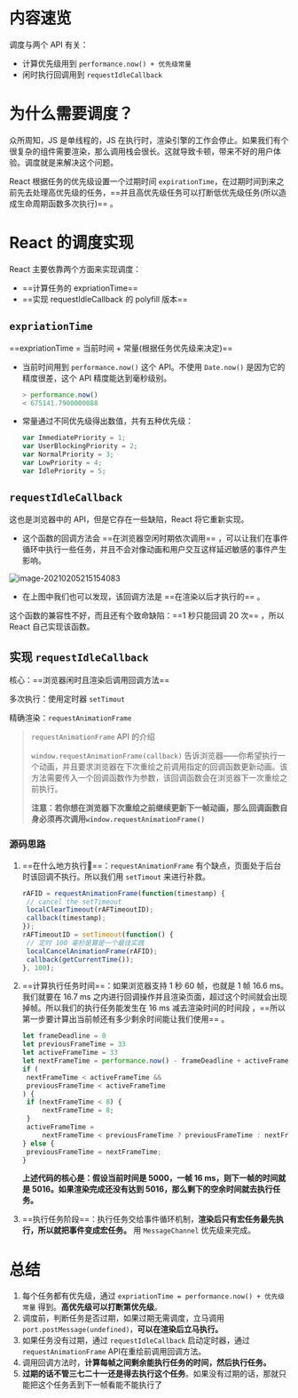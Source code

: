 # 内容速览

调度与两个 API 有关：

- 计算优先级用到 `performance.now() + 优先级常量`
- 闲时执行回调用到 `requestIdleCallback`

# 为什么需要调度？

众所周知，JS 是单线程的，JS 在执行时，渲染引擎的工作会停止。如果我们有个很复杂的组件需要渲染，那么调用栈会很长。这就导致卡顿，带来不好的用户体验。调度就是来解决这个问题。

React 根据任务的优先级设置一个过期时间 `expirationTime`，在过期时间到来之前先去处理高优先级的任务，==并且高优先级任务可以打断低优先级任务(所以造成生命周期函数多次执行)== 。 



# React 的调度实现

React 主要依靠两个方面来实现调度：

- ==计算任务的 expriationTime==
- ==实现 requestIdleCallback 的 polyfill 版本==



## `expriationTime`

==expriationTime = 当前时间 + 常量(根据任务优先级来决定)==

- 当前时间用到 `performance.now()` 这个 API。不使用 `Date.now()` 是因为它的精度很差，这个 API 精度能达到毫秒级别。

  ```js
  > performance.now()
  < 675141.7900000088
  ```

- 常量通过不同优先级得出数值，共有五种优先级：

  ```js
  var ImmediatePriority = 1; 
  var UserBlockingPriority = 2;
  var NormalPriority = 3;
  var LowPriority = 4;
  var IdlePriority = 5;
  ```



## `requestIdleCallback`

这也是浏览器中的 API，但是它存在一些缺陷，React 将它重新实现。

- 这个函数的回调方法会 ==在浏览器空闲时期依次调用== ，可以让我们在事件循环中执行一些任务，并且不会对像动画和用户交互这样延迟敏感的事件产生影响。

<img src="images/image-20210205215154083.png" alt="image-20210205215154083"  />

- 在上图中我们也可以发现，该回调方法是 ==在渲染以后才执行的== 。

这个函数的兼容性不好，而且还有个致命缺陷：==1 秒只能回调 20 次== ，所以 React 自己实现该函数。



## 实现 `requestIdleCallback`

核心：==浏览器闲时且渲染后调用回调方法==

多次执行：使用定时器 `setTimout`

精确渲染：`requestAnimationFrame`

> `requestAnimationFrame` API 的介绍
>
> `window.requestAnimationFrame(callback)` 告诉浏览器——你希望执行一个动画，并且要求浏览器在下次重绘之前调用指定的回调函数更新动画。该方法需要传入一个回调函数作为参数，该回调函数会在浏览器下一次重绘之前执行。
>
> **注意：若你想在浏览器下次重绘之前继续更新下一帧动画，那么回调函数自身必须再次调用`window.requestAnimationFrame()`**

### 源码思路

1. ==在什么地方执行==：`requestAnimationFrame` 有个缺点，页面处于后台时该回调不执行。所以我们用 `setTimout` 来进行补救。

   ```js
   rAFID = requestAnimationFrame(function(timestamp) {
   	// cancel the setTimeout
   	localClearTimeout(rAFTimeoutID);
   	callback(timestamp);
   });
   rAFTimeoutID = setTimeout(function() {
   	// 定时 100 毫秒是算是一个最佳实践
   	localCancelAnimationFrame(rAFID);
   	callback(getCurrentTime());
   }, 100);
   ```

2. ==计算执行任务时间==：如果浏览器支持 1 秒 60 帧，也就是 1 帧 16.6 ms。我们就要在 16.7 ms 之内进行回调操作并且渲染页面，超过这个时间就会出现掉帧。所以我们的执行任务能发生在 16 ms 减去渲染时间的时间段 ，==所以第一步要计算出当前帧还有多少剩余时间能让我们使用== 。

   ```js
   let frameDeadline = 0
   let previousFrameTime = 33
   let activeFrameTime = 33
   let nextFrameTime = performance.now() - frameDeadline + activeFrameTime
   if (
   	nextFrameTime < activeFrameTime &&
   	previousFrameTime < activeFrameTime
   ) {
   	if (nextFrameTime < 8) {
   		nextFrameTime = 8;
   	}
   	activeFrameTime =
   		nextFrameTime < previousFrameTime ? previousFrameTime : nextFrameTime;
   } else {
   	previousFrameTime = nextFrameTime;
   }
   ```

   **上述代码的核心是：假设当前时间是 5000，一帧 16 ms，则下一帧的时间就是 5016。如果渲染完成还没有达到 5016，那么剩下的空余时间就去执行任务。**

3. ==执行任务阶段==：执行任务交给事件循环机制，**渲染后只有宏任务最先执行，所以就把事件变成宏任务。** 用 `MessageChannel` 优先级来完成。





# 总结

1. 每个任务都有优先级，通过 `expriationTime = performance.now() + 优先级常量` 得到。**高优先级可以打断第优先级**。
2. 调度前，判断任务是否过期，如果过期无需调度，立马调用 `port.postMessage(undefined)`，**可以在渲染后立马执行。**
3. 如果任务没有过期，通过 `requestIdleCallback` 启动定时器，通过 `requestAnimationFrame` API在重绘前调用回调方法。
4. 调用回调方法时，**计算每帧之间剩余能执行任务的时间，然后执行任务。**
5. **过期的话不管三七二十一还是得去执行这个任务**。如果没有过期的话，那就只能把这个任务丢到下一帧看能不能执行了









